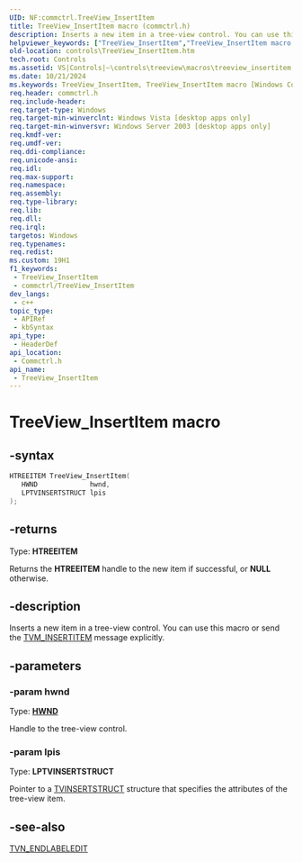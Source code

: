 ```yaml
---
UID: NF:commctrl.TreeView_InsertItem
title: TreeView_InsertItem macro (commctrl.h)
description: Inserts a new item in a tree-view control. You can use this macro or send the TVM_INSERTITEM message explicitly.
helpviewer_keywords: ["TreeView_InsertItem","TreeView_InsertItem macro [Windows Controls]","_win32_TreeView_InsertItem","_win32_TreeView_InsertItem_cpp","commctrl/TreeView_InsertItem","controls.TreeView_InsertItem","controls._win32_TreeView_InsertItem"]
old-location: controls\TreeView_InsertItem.htm
tech.root: Controls
ms.assetid: VS|Controls|~\controls\treeview\macros\treeview_insertitem.htm
ms.date: 10/21/2024
ms.keywords: TreeView_InsertItem, TreeView_InsertItem macro [Windows Controls], _win32_TreeView_InsertItem, _win32_TreeView_InsertItem_cpp, commctrl/TreeView_InsertItem, controls.TreeView_InsertItem, controls._win32_TreeView_InsertItem
req.header: commctrl.h
req.include-header: 
req.target-type: Windows
req.target-min-winverclnt: Windows Vista [desktop apps only]
req.target-min-winversvr: Windows Server 2003 [desktop apps only]
req.kmdf-ver: 
req.umdf-ver: 
req.ddi-compliance: 
req.unicode-ansi: 
req.idl: 
req.max-support: 
req.namespace: 
req.assembly: 
req.type-library: 
req.lib: 
req.dll: 
req.irql: 
targetos: Windows
req.typenames: 
req.redist: 
ms.custom: 19H1
f1_keywords:
 - TreeView_InsertItem
 - commctrl/TreeView_InsertItem
dev_langs:
 - c++
topic_type:
 - APIRef
 - kbSyntax
api_type:
 - HeaderDef
api_location:
 - Commctrl.h
api_name:
 - TreeView_InsertItem
---
```


# TreeView_InsertItem macro

## -syntax

```cpp
HTREEITEM TreeView_InsertItem(
   HWND             hwnd,
   LPTVINSERTSTRUCT lpis
);
```

## -returns

Type: **HTREEITEM**

Returns the <b>HTREEITEM</b> handle to the new item if successful, or <b>NULL</b> otherwise.


## -description

Inserts a new item in a tree-view control. You can use this macro or send the <a href="/windows/desktop/Controls/tvm-insertitem">TVM_INSERTITEM</a> message explicitly.

## -parameters

### -param hwnd

Type: <b><a href="/windows/desktop/WinProg/windows-data-types">HWND</a></b>

Handle to the tree-view control.

### -param lpis

Type: <b>LPTVINSERTSTRUCT</b>

Pointer to a <a href="/windows/desktop/api/commctrl/ns-commctrl-tvinsertstructa">TVINSERTSTRUCT</a> structure that specifies the attributes of the tree-view item.

## -see-also

<a href="/windows/desktop/Controls/tvn-endlabeledit">TVN_ENDLABELEDIT</a>
